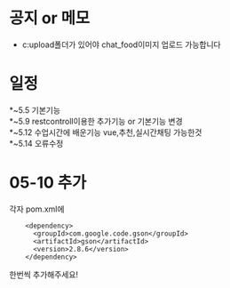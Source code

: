 공지 or 메모
====================
* c:upload폴더가 있어야 chat_food이미지 업로드 가능합니다



일정
====================
*~5.5 기본기능  
*~5.9 restcontroll이용한 추가기능 or 기본기능 변경  
*~5.12 수업시간에 배운기능 vue,추천,실시간채팅 가능한것  
*~5.14 오류수정  

05-10 추가
====================
각자 pom.xml에 

<!-- GSON -->
		<dependency>
		  <groupId>com.google.code.gson</groupId>
		  <artifactId>gson</artifactId>
		  <version>2.8.6</version>
		</dependency>
		
한번씩 추가해주세요!
